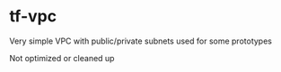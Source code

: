 # tf-vpc

Very simple VPC with public/private subnets used for some prototypes

Not optimized or cleaned up